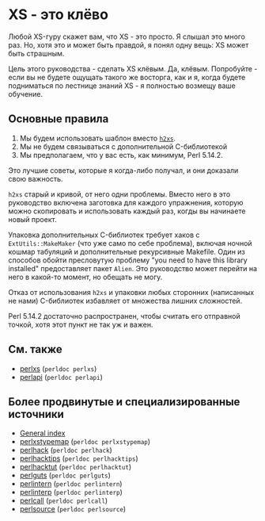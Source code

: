 XS - это клёво
==============

Любой XS-гуру скажет вам, что XS - это просто. Я слышал это много раз.
Но, хотя это и может быть правдой, я понял одну вещь: XS может быть страшным.

Цель этого руководства - сделать XS клёвым. Да, клёвым. Попробуйте - если вы не будете
ощущать такого же восторга, как и я, когда будете подниматься по лестнице знаний XS -
я полностью возмещу ваше обучение.

Основные правила
----------------

1. Мы будем использовать шаблон вместо [`h2xs`](http://perldoc.perl.org/h2xs.html).
2. Мы не будем связываться с дополнительной C-библиотекой
3. Мы предполагаем, что у вас есть, как минимум, Perl 5.14.2.

Это лучшие советы, которые я когда-либо получал, и они доказали свою важность.

`h2xs` старый и кривой, от него одни проблемы. Вместо него в это руководство
включена заготовка для каждого упражнения, которую можно скопировать и использовать
каждый раз, когды вы начинаете новый проект.

Упаковка дополнительных C-библиотек требует хаков с `ExtUtils::MakeMaker`
(что уже само по себе проблема), включая ночной кошмар табуляций и
дополнительные рекурсивные Makefile. Один из способов обойти пресловутую
проблему "you need to have this library installed" предоставляет пакет `Alien`.
Это руководство может перейти на него в какой-то момент, но обещать не могу.

Отказ от использования `h2xs` и упаковки любых сторонних (написанных не нами) C-библиотек
избавляет от множества лишних сложностей.

Perl 5.14.2 достаточно распространен, чтобы считать его отправной точкой, хотя этот
пункт не так уж и важен.

См. также
---------

* [perlxs](http://perldoc.perl.org/perlxs.html) (`perldoc perlxs`)
* [perlapi](http://perldoc.perl.org/perlapi.html) (`perldoc perlapi`)

Более продвинутые и специализированные источники
------------------------------------------------

* [General index](http://perldoc.perl.org/index-internals.html)
* [perlxstypemap](http://perldoc.perl.org/perlxstypemap.html) (`perldoc perlxstypemap`)
* [perlhack](http://perldoc.perl.org/perlhack.html) (`perldoc perlhack`)
* [perlhacktips](http://perldoc.perl.org/perlhacktips.html) (`perldoc perlhacktips`)
* [perlhacktut](http://perldoc.perl.org/perlhacktut.html) (`perldoc perlhacktut`)
* [perlguts](http://perldoc.perl.org/perlguts.html) (`perldoc perlguts`)
* [perlintern](http://perldoc.perl.org/perlintern.html) (`perldoc perlintern`)
* [perlinterp](http://perldoc.perl.org/perlinterp.html) (`perldoc perlinterp`)
* [perlcall](http://perldoc.perl.org/perlcall.html) (`perldoc perlcall`)
* [perlsource](http://perldoc/perl.org/perlsource.html) (`perldoc perlsource`)
